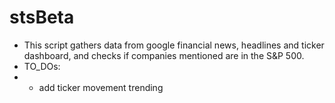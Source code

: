 # stsBeta
- This script gathers data from google financial news, headlines and ticker dashboard, and checks if companies mentioned are in the S&P 500. 
- TO_DOs:
- - add ticker movement trending 
